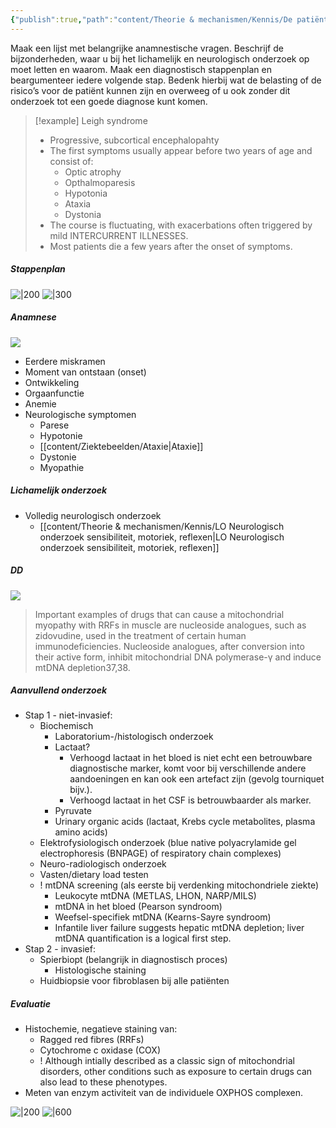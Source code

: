 ```yaml
---
{"publish":true,"path":"content/Theorie & mechanismen/Kennis/De patiënt met een mitochondriële ziekte - beslisboom.md","permalink":"/content/theorie-and-mechanismen/kennis/de-patient-met-een-mitochondriele-ziekte-beslisboom/"}
---
```


Maak een lijst met belangrijke anamnestische vragen. Beschrijf de bijzonder­heden, waar u bij het lichamelijk en neurologisch onderzoek op moet letten en waarom. Maak een diagnostisch stappenplan en beargumenteer iedere volgende stap. Bedenk hierbij wat de belasting of de risico’s voor de patiënt kunnen zijn en overweeg of u ook zonder dit onderzoek tot een goede diagnose kunt komen.


> [!example] Leigh syndrome
> - Progressive, subcortical encephalopahty
> - The first symptoms usually appear before two years of age and consist of:
> 	- Optic atrophy
> 	- Opthalmoparesis
> 	- Hypotonia
> 	- Ataxia
> 	- Dystonia
> - The course is fluctuating, with exacerbations often triggered by mild INTERCURRENT ILLNESSES.
> - Most patients die a few years after the onset of symptoms.



##### Stappenplan 
![|200](https://i.imgur.com/y8afpCG.png)
![|300](https://i.imgur.com/HXNFkvZ.png)


##### Anamnese

![](https://i.imgur.com/9xUtFOv.png)

- Eerdere miskramen 
- Moment van ontstaan (onset)
- Ontwikkeling
- Orgaanfunctie
- Anemie
- Neurologische symptomen
	- Parese
	- Hypotonie
	- [[content/Ziektebeelden/Ataxie\|Ataxie]]
	- Dystonie
	- Myopathie

##### Lichamelijk onderzoek
- Volledig neurologisch onderzoek 
	- [[content/Theorie & mechanismen/Kennis/LO Neurologisch onderzoek sensibiliteit, motoriek, reflexen\|LO Neurologisch onderzoek sensibiliteit, motoriek, reflexen]]

##### DD
![](https://i.imgur.com/4i4gojw.png)

> Important examples of drugs that can cause a mitochondrial myopathy with RRFs in muscle are nucleoside analogues, such as zidovudine, used in the treatment of certain human immunodeficiencies. Nucleoside analogues, after conversion into their active form, inhibit mitochondrial DNA polymerase-γ and induce mtDNA depletion37,38.

##### Aanvullend onderzoek
- Stap 1 - niet-invasief:
	- Biochemisch
		- Laboratorium-/histologisch onderzoek
		-  Lactaat?
			- Verhoogd lactaat in het bloed is niet echt een betrouwbare diagnostische marker, komt voor bij verschillende andere aandoeningen en kan ook een artefact zijn (gevolg tourniquet bijv.).
			- Verhoogd lactaat in het CSF is betrouwbaarder als marker.
		- Pyruvate
		- Urinary organic acids (lactaat, Krebs cycle metabolites, plasma amino acids)
	- Elektrofysiologisch onderzoek (blue native polyacrylamide gel electrophoresis (BNPAGE) of respiratory chain complexes)
	- Neuro-radiologisch onderzoek
	- Vasten/dietary load testen
	- ! mtDNA screening (als eerste bij verdenking mitochondriele ziekte)
		- Leukocyte mtDNA (METLAS, LHON, NARP/MILS)
		- mtDNA in het bloed (Pearson syndroom)
		- Weefsel-specifiek mtDNA (Kearns-Sayre syndroom)
		- Infantile liver failure suggests hepatic mtDNA depletion; liver mtDNA quantification is a logical first step.
- Stap 2 - invasief:
	- Spierbiopt (belangrijk in diagnostisch proces) 
		- Histologische staining
	- Huidbiopsie voor fibroblasen bij alle patiënten

##### Evaluatie
- Histochemie, negatieve staining van:
	- Ragged red fibres (RRFs)
	- Cytochrome c oxidase (COX)
	- ! Although intially described as a classic sign of mitochondrial disorders, other conditions such as exposure to certain drugs can also lead to these phenotypes. 
- Meten van enzym activiteit van de individuele OXPHOS complexen.


![|200](https://i.imgur.com/6m6k6DN.png)
![|600](https://i.imgur.com/CixWGCX.png)




